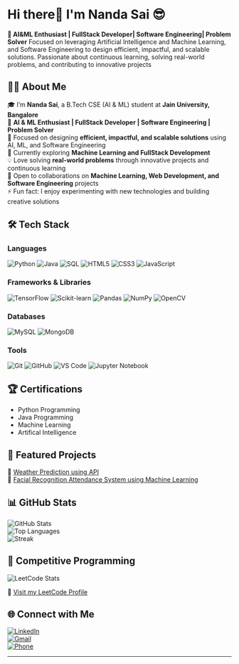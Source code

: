 # Hi there👋  I'm Nanda Sai  😎 

**💼 AI&ML Enthusiast | FullStack Developer| Software Engineering| Problem Solver**
Focused on leveraging Artificial Intelligence and Machine Learning, and Software Engineering to design efficient, impactful, and scalable solutions. Passionate about continuous learning, solving real-world problems, and contributing to innovative projects

## 👨‍💻 About Me 

 🎓 I’m **Nanda Sai**, a B.Tech CSE (AI & ML) student at **Jain University, Bangalore**  
 💼 **AI & ML Enthusiast | FullStack Developer | Software Engineering | Problem Solver**  
 🔬 Focused on designing **efficient, impactful, and scalable solutions** using AI, ML, and Software Engineering  
 🌱 Currently exploring **Machine Learning and FullStack Development**  
 💡 Love solving **real-world problems** through innovative projects and continuous learning  
 🤝 Open to collaborations on **Machine Learning, Web Development, and Software Engineering** projects  
 ⚡ Fun fact: I enjoy experimenting with new technologies and building creative solutions 
## 🛠️ Tech Stack

### Languages
![Python](https://img.shields.io/badge/-Python-FFD43B?style=for-the-badge&logo=python&logoColor=blue)
![Java](https://img.shields.io/badge/-Java-007396?style=for-the-badge&logo=java&logoColor=white)
![SQL](https://img.shields.io/badge/-SQL-4479A1?style=for-the-badge&logo=mysql&logoColor=white)
![HTML5](https://img.shields.io/badge/-HTML5-E34F26?style=for-the-badge&logo=html5&logoColor=white)
![CSS3](https://img.shields.io/badge/-CSS3-1572B6?style=for-the-badge&logo=css3&logoColor=white)
![JavaScript](https://img.shields.io/badge/-JavaScript-F7DF1E?style=for-the-badge&logo=javascript&logoColor=black)

### Frameworks & Libraries
![TensorFlow](https://img.shields.io/badge/-TensorFlow-FF6F00?style=for-the-badge&logo=tensorflow&logoColor=white)
![Scikit-learn](https://img.shields.io/badge/-Scikit--learn-F7931E?style=for-the-badge&logo=scikitlearn&logoColor=white)
![Pandas](https://img.shields.io/badge/-Pandas-150458?style=for-the-badge&logo=pandas&logoColor=white)
![NumPy](https://img.shields.io/badge/-NumPy-013243?style=for-the-badge&logo=numpy&logoColor=white)
![OpenCV](https://img.shields.io/badge/-OpenCV-5C3EE8?style=for-the-badge&logo=opencv&logoColor=white)

### Databases
![MySQL](https://img.shields.io/badge/-MySQL-4479A1?style=for-the-badge&logo=mysql&logoColor=white)
![MongoDB](https://img.shields.io/badge/-MongoDB-47A248?style=for-the-badge&logo=mongodb&logoColor=white)

### Tools
![Git](https://img.shields.io/badge/-Git-F05032?style=for-the-badge&logo=git&logoColor=white)
![GitHub](https://img.shields.io/badge/-GitHub-181717?style=for-the-badge&logo=github&logoColor=white)
![VS Code](https://img.shields.io/badge/-VS%20Code-007ACC?style=for-the-badge&logo=visual-studio-code&logoColor=white)
![Jupyter Notebook](https://img.shields.io/badge/-Jupyter-F37626?style=for-the-badge&logo=jupyter&logoColor=white)

## 🏆 Certifications
- Python Programming  
- Java Programming  
- Machine Learning
- Artifical Intelligence 

 
 ## 📌 Featured Projects  
 🔹 [Weather Prediction using API](#)  
 🔹 [Facial Recognition Attendance System using Machine Learning](#)  

 ## 📊 GitHub Stats  

![GitHub Stats](https://github-readme-stats.vercel.app/api?username=Nandasai2004&show_icons=true&theme=radical)  
![Top Languages](https://github-readme-stats.vercel.app/api/top-langs/?username=Nandasai2004&layout=compact&theme=radical)  
![Streak](https://streak-stats.demolab.com/?user=Nandasai2004&theme=radical)  
## 🧠 Competitive Programming

![LeetCode Stats](https://leetcard.jacoblin.cool/Gorlamandala_Nanda_Sai?theme=dark)

🔗 [Visit my LeetCode Profile](https://leetcode.com/u/Gorlamandala_Nanda_Sai/)


## 🌐 Connect with Me  

[![LinkedIn](https://img.shields.io/badge/LinkedIn-blue?style=for-the-badge&logo=linkedin)](https://www.linkedin.com/in/gorlamandala-nanda-sai-3ab18b296)  
[![Gmail](https://img.shields.io/badge/Email-red?style=for-the-badge&logo=gmail&logoColor=white)](mailto:gorlamandhla@gmail.com)  
[![Phone](https://img.shields.io/badge/Phone-9398452032-green?style=for-the-badge&logo=whatsapp)](tel:9398452032)  

---
